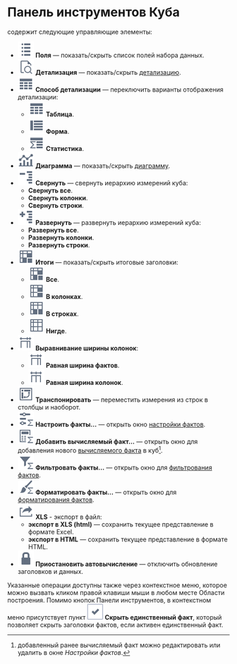 # Панель инструментов Куба

содержит следующие управляющие элементы:

* ![ ](../../images/icons/toolbar-controls/fields-list_default.svg) **Поля** — показать/скрыть список полей набора данных.
* ![ ](../../images/icons/toolbar-controls/show-fast-viewer_default.svg) **Детализация** — показать/скрыть [детализацию](./details.md).
* ![ ](../../images/icons/cube/detailing/browse_default.svg) **Способ детализации** — переключить варианты отображения детализации:
  * ![ ](../../images/icons/cube/detailing/browse_default.svg) **Таблица**.
  * ![ ](../../images/icons/cube/detailing/form_default.svg) **Форма**.
  * ![ ](../../images/icons/cube/detailing/stat_default.svg) **Статистика**.
* ![ ](../../images/icons/toolbar-controls/chart_default.svg) **Диаграмма** — показать/скрыть [диаграмму](./chart.md).
* ![ ](../../images/icons/toolbar-controls/collapce-all_default.svg) **Свернуть** — свернуть иерархию измерений куба:
  * **Свернуть все**.
  * **Свернуть колонки**.
  * **Свернуть строки**.
* ![ ](../../images/icons/toolbar-controls/open-all_default.svg) **Развернуть** — развернуть иерархию измерений куба:
  * **Развернуть все**.
  * **Развернуть колонки**.
  * **Развернуть строки**.
* ![ ](../../images/icons/toolbar-controls/show-total-all_default.svg) **Итоги**  — показать/скрыть итоговые заголовки:
  * ![ ](../../images/icons/toolbar-controls/show-total-all_default.svg) **Все**.
  * ![ ](../../images/icons/toolbar-controls/show-total-col_default.svg) **В колонках**.
  * ![ ](../../images/icons/toolbar-controls/show-total-row_default.svg) **В строках**.
  * ![ ](../../images/icons/toolbar-controls/show-total-nor_default.svg) **Нигде**.
* ![ ](../../images/icons/toolbar-controls/width-equal_default.svg) **Выравнивание ширины колонок**:
  * ![ ](../../images/icons/toolbar-controls/width-equal_default.svg) **Равная ширина фактов**.
  * ![ ](../../images/icons/toolbar-controls/width-same_default.svg) **Равная ширина колонок**.
* ![ ](../../images/icons/toolbar-controls/transform_default.svg) **Транспонировать** — переместить измерения из строк в столбцы и наоборот.
* ![ ](../../images/icons/cube/cases/case-tune_default.svg) **Настроить факты…** — открыть окно [настройки фактов](./configurefacts.md).
* ![ ](../../images/icons/cube/cases/case-calc_default.svg) **Добавить вычисляемый факт…** — открыть окно для добавления нового [вычисляемого факта](./addcalculatingfact.md) в куб[^1].
* ![ ](../../images/icons/cube/cases/case-filter_default.svg) **Фильтровать факты…** — открыть окно для  [фильтрования фактов](./filterfacts.md).
* ![ ](../../images/icons/cube/cases/case-format_default.svg) **Форматировать факты…** — открыть окно для [форматирования фактов](./formatfacts.md).
* ![ ](../../images/icons/toolbar-controls/export_default.svg) **XLS** - экспорт в файл:
  * **экспорт в XLS (html)** — сохранить текущее представление в формате Excel.
  * **экспорт в HTML** — сохранить текущее представление в формате HTML.
* ![ ](../../images/icons/toolbar-controls/locked_default.svg) **Приостановить автовычисление** — отключить обновление заголовков и данных.

[^1]: добавленный ранее вычисляемый факт можно редактировать или удалить в окне *Настройки фактов*.
  
Указанные операции доступны также через контекстное меню, которое можно вызвать кликом правой клавиши мыши в любом месте Области построения. Помимо кнопок Панели инструментов, в контекстном меню присутствует пункт ![ ](../../images/icons/checkbox-states/checked_default.svg) **Скрыть единственный факт**, который позволяет скрыть заголовки фактов, если активен единственный факт.
